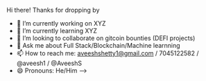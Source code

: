 Hi there! Thanks for dropping by

- 🔭 I’m currently working on XYZ
- 🌱 I’m currently learning XYZ
- 👯 I’m looking to collaborate on gitcoin bounties (DEFI projects)
- 💬 Ask me about Full Stack/Blockchain/Machine learnning
- 📫 How to reach me: aveeshshetty1@gmail.com / 7045122582 / @aveesh1 / @AveeshS 
- 😄 Pronouns: He/Him
-->
